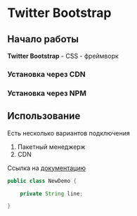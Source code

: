 # Twitter Bootstrap

## Начало работы
**Twitter Bootstrap** - CSS - фреймворк

### Установка через CDN

### Установка через NPM

## Использование
Есть несколько вариантов подключения
1. Пакетный менеджерж
1. CDN

Ссылка на [документацию](https://getbootstrap.com) 

``` java
public class NewDemo {

    private String line;

}

```
